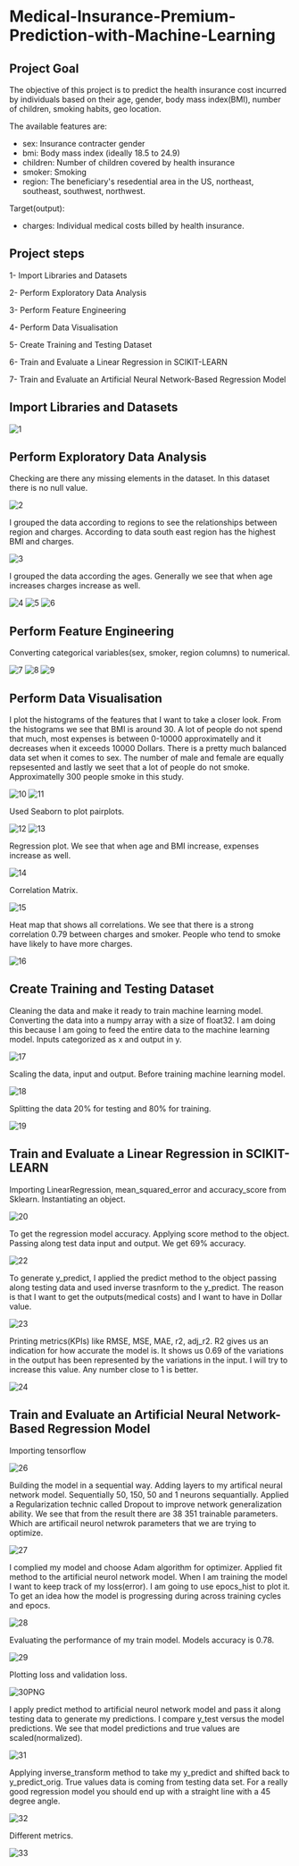# Medical-Insurance-Premium-Prediction-with-Machine-Learning

## Project Goal

The objective of this project is to predict the health insurance cost incurred by individuals based on their age, gender, body mass index(BMI), number of children, smoking habits, geo location.

The available features are:

* sex: Insurance contracter gender
* bmi: Body mass index (ideally 18.5 to 24.9)
* children: Number of children covered by health insurance
* smoker:  Smoking
* region: The beneficiary's resedential area in the US, northeast, southeast, southwest, northwest. 

Target(output):
* charges: Individual medical costs billed by health insurance.






## Project steps

1- Import Libraries and Datasets

2- Perform Exploratory Data Analysis

3- Perform Feature Engineering

4- Perform Data Visualisation

5- Create Training and Testing Dataset

6- Train and Evaluate a Linear Regression in SCIKIT-LEARN

7- Train and Evaluate an Artificial Neural Network-Based Regression Model


## Import Libraries and Datasets

![1](https://github.com/batuhan6/Medical-Insurance-Premium-Prediction/assets/32600613/991630e7-fdfa-4a1d-85fe-6a99abba14c8)

## Perform Exploratory Data Analysis

Checking are there any missing elements in the dataset. In this dataset there is no null value. 


![2](https://github.com/batuhan6/Medical-Insurance-Premium-Prediction/assets/32600613/0b2e0792-f26f-4cb5-a1b7-0bfdbcb2e4a1)


I grouped the data according to regions to see the relationships between region and charges. According to data south east region has the highest BMI and charges.

![3](https://github.com/batuhan6/Medical-Insurance-Premium-Prediction/assets/32600613/359cb8d4-2a26-48df-82b8-97ae14087d2d)


I grouped the data according the ages. Generally we see that when age increases charges increase as well.

![4](https://github.com/batuhan6/Medical-Insurance-Premium-Prediction/assets/32600613/1e49fe92-3e63-4934-bacf-25228c38b5e1)
![5](https://github.com/batuhan6/Medical-Insurance-Premium-Prediction/assets/32600613/35c51657-078b-424d-b987-f8eecb4f48fa)
![6](https://github.com/batuhan6/Medical-Insurance-Premium-Prediction/assets/32600613/db770162-e127-41fa-bd1a-9c2fe06ecb00)


## Perform Feature Engineering

Converting categorical variables(sex, smoker, region columns) to numerical.

![7](https://github.com/batuhan6/Medical-Insurance-Premium-Prediction/assets/32600613/1bcb1c44-d845-433e-a883-c3c04448c198)
![8](https://github.com/batuhan6/Medical-Insurance-Premium-Prediction/assets/32600613/a7be2c37-424a-40d4-a25e-e4a9eb3d632c)
![9](https://github.com/batuhan6/Medical-Insurance-Premium-Prediction/assets/32600613/ccab5863-d24b-484f-8685-940dbdbbdadf)



## Perform Data Visualisation

I plot the histograms of the features that I want to take a closer look. From the histograms we see that BMI is around 30. A lot of people do not spend that much, most expenses is between 0-10000 approximatelly and it decreases when it exceeds 10000 Dollars. There is a pretty much balanced data set when it comes to sex. The number of male and female are equally repsesented and lastly we seet that a lot of people do not smoke. Approximatelly 300 people smoke in this study.

![10](https://github.com/batuhan6/Medical-Insurance-Premium-Prediction/assets/32600613/be58a77d-b4bd-4b75-8fe5-76868d1d8c72)
![11](https://github.com/batuhan6/Medical-Insurance-Premium-Prediction/assets/32600613/ea05c16b-2ba1-4495-ac99-720aea3b8d5d)


Used Seaborn to plot pairplots.

![12](https://github.com/batuhan6/Medical-Insurance-Premium-Prediction/assets/32600613/20f505e9-8f27-47fc-ab9b-c302f273787a)
![13](https://github.com/batuhan6/Medical-Insurance-Premium-Prediction/assets/32600613/038822a5-6146-4a2e-9244-37b2eb3cd6d3)


Regression plot. We see that when age and BMI increase, expenses increase as well.

![14](https://github.com/batuhan6/Medical-Insurance-Premium-Prediction/assets/32600613/d4801d8f-c31c-4050-a10c-257ce7d1eb9c)


Correlation Matrix.

![15](https://github.com/batuhan6/Medical-Insurance-Premium-Prediction/assets/32600613/b057dab2-dbbb-4565-bb7b-5608c6bf1d95)


Heat map that shows all correlations. We see that there is a strong correlation 0.79 between charges and smoker. People who tend to smoke have likely to have more charges.

![16](https://github.com/batuhan6/Medical-Insurance-Premium-Prediction/assets/32600613/e3a3194c-d3c3-451b-bbf0-462af9df1d88)



## Create Training and Testing Dataset

Cleaning the data and make it ready to train machine learning model. Converting the data into a numpy array with a size of float32. I am doing this because I am going to feed the entire data to the machine learning model. Inputs categorized as x and output in y.  

![17](https://github.com/batuhan6/Medical-Insurance-Premium-Prediction/assets/32600613/3c1a5a48-a1eb-45b9-9bee-27cee41eab2c)


Scaling the data, input and output. Before training machine learning model.

![18](https://github.com/batuhan6/Medical-Insurance-Premium-Prediction/assets/32600613/cd394ee4-aad6-4bf2-88d4-d60e2aaed640)


Splitting the data 20% for testing and 80% for training. 

![19](https://github.com/batuhan6/Medical-Insurance-Premium-Prediction/assets/32600613/1b4c5a23-4f90-4ef3-8edb-7dded6ab9469)


## Train and Evaluate a Linear Regression in SCIKIT-LEARN

Importing LinearRegression, mean_squared_error and accuracy_score from Sklearn. Instantiating an object.

![20](https://github.com/batuhan6/Medical-Insurance-Premium-Prediction/assets/32600613/8d03f371-765d-4a60-bf00-972accfc9b7a)



To get the regression model accuracy. Applying score method to the object. Passing along test data input and output. We get 69% accuracy.

![22](https://github.com/batuhan6/Medical-Insurance-Premium-Prediction/assets/32600613/0969f743-78ae-467b-9c03-c2bd0fc14f1e)


To generate y_predict, I applied the predict method to the object passing along testing data and used inverse trasnform to the y_predict. The reason is that I want to get the outputs(medical costs) and I want to have in Dollar value.   

![23](https://github.com/batuhan6/Medical-Insurance-Premium-Prediction/assets/32600613/eb364721-6247-4048-a964-8343d1517dff)


Printing metrics(KPIs) like RMSE, MSE, MAE, r2, adj_r2. R2 gives us an indication for how accurate the model is. It shows us 0.69 of the variations in the output has been represented by the variations in the input. I will try to increase this value. Any number close to 1 is better.   

![24](https://github.com/batuhan6/Medical-Insurance-Premium-Prediction/assets/32600613/c60f321e-ab88-4be1-a5b8-7df77f9a124c)



## Train and Evaluate an Artificial Neural Network-Based Regression Model

Importing tensorflow

![26](https://github.com/batuhan6/Medical-Insurance-Premium-Prediction/assets/32600613/ddbe67f3-607a-4f23-87c0-23c0341afaf0)



Building the model in a sequential way. Adding layers to my artifical neural network model. Sequentially 50, 150, 50 and 1 neurons sequantially. Applied a Regularization technic called Dropout to improve network generalization ability. We see that from the result there are 38 351 trainable parameters. Which are artificail neurol netwrok parameters that we are trying to optimize.

![27](https://github.com/batuhan6/Medical-Insurance-Premium-Prediction/assets/32600613/ffd9f25b-17c0-47ca-9ff8-04b6d529c7b2)



I complied my model and choose Adam algorithm for optimizer. Applied fit method to the artificial neurol network model. When I am training the model I want to keep track of my loss(error). I am going to use epocs_hist to plot it. To get an idea how the model is progressing during across training cycles and epocs.  

![28](https://github.com/batuhan6/Medical-Insurance-Premium-Prediction/assets/32600613/03b99088-5446-4aff-9516-834ffdfd5653)



Evaluating the performance of my train model. Models accuracy is 0.78.

![29](https://github.com/batuhan6/Medical-Insurance-Premium-Prediction/assets/32600613/58884c21-4cec-4c9c-b6a3-4df16e9df491)



Plotting loss and validation loss.

![30PNG](https://github.com/batuhan6/Medical-Insurance-Premium-Prediction/assets/32600613/78e11ba2-77de-4fb2-a05a-64426c28e158)



I apply predict method to artificial neurol network model and pass it along testing data to generate my predictions. I compare y_test versus the model predictions. We see that model predictions and true values are scaled(normalized). 

![31](https://github.com/batuhan6/Medical-Insurance-Premium-Prediction/assets/32600613/796e0c6d-55bc-475d-8c48-d9f788357270)



Applying inverse_transform method to take my y_predict and shifted back to y_predict_orig. True values data is coming from testing data set. For a really good regression model you should end up with a straight line with a 45 degree angle.

![32](https://github.com/batuhan6/Medical-Insurance-Premium-Prediction/assets/32600613/110ce497-7878-4d89-a632-3f6743744074)



Different metrics.

![33](https://github.com/batuhan6/Medical-Insurance-Premium-Prediction/assets/32600613/47244724-864f-4af9-b55c-062ba8f8fdf7)


